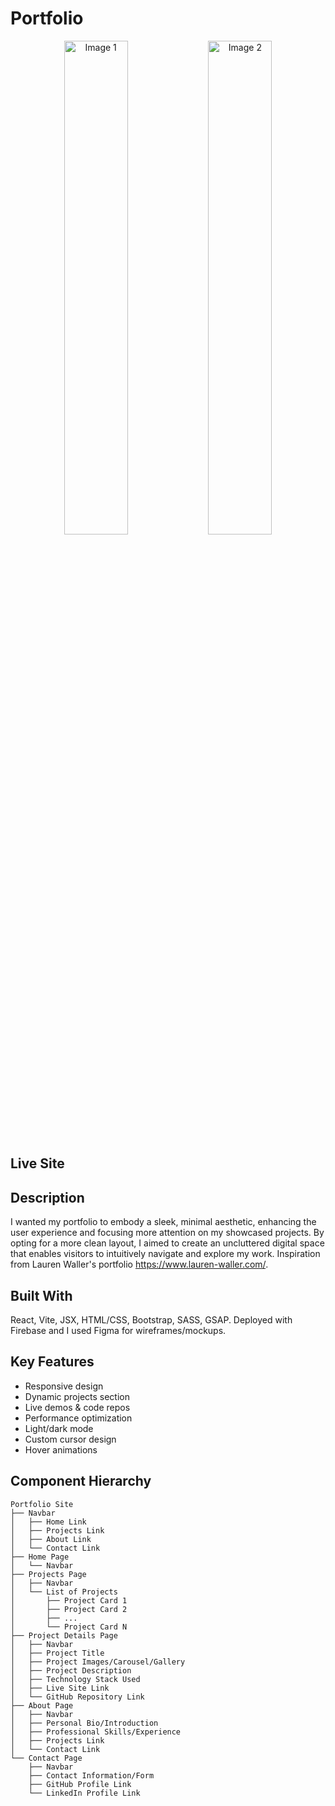 # Portfolio

<p align="center">
  <img alt="Image 1" src="https://github.com/jazdmiller/jazmine-miller-portfolio/assets/90724224/ffb98cce-21f8-4e0c-b834-7caee2389b17" width="45%" />
  <img alt="Image 2" src="https://github.com/jazdmiller/jazmine-miller-portfolio/assets/90724224/51ef7d8b-0331-4e4a-8163-621f99f8661d" width="45%" />
</p>

## Live Site 

## Description
I wanted my portfolio to embody a sleek, minimal aesthetic, enhancing the user experience and focusing more attention on my showcased projects. By opting for a more clean layout, I aimed to create an uncluttered digital space that enables visitors to intuitively navigate and explore my work. Inspiration from Lauren Waller's portfolio https://www.lauren-waller.com/.

## Built With
React, Vite, JSX, HTML/CSS, Bootstrap, SASS, GSAP. Deployed with Firebase and I used Figma for wireframes/mockups.

## Key Features
- Responsive design
- Dynamic projects section
- Live demos & code repos
- Performance optimization
- Light/dark mode
- Custom cursor design
- Hover animations

## Component Hierarchy

```
Portfolio Site
├── Navbar
│   ├── Home Link
│   ├── Projects Link
│   ├── About Link
│   └── Contact Link
├── Home Page
│   └── Navbar
├── Projects Page
│   ├── Navbar
│   └── List of Projects
│       ├── Project Card 1
│       ├── Project Card 2
│       ├── ...
│       └── Project Card N
├── Project Details Page
│   ├── Navbar
│   ├── Project Title
│   ├── Project Images/Carousel/Gallery
│   ├── Project Description
│   ├── Technology Stack Used
│   ├── Live Site Link
│   └── GitHub Repository Link
├── About Page
│   ├── Navbar
│   ├── Personal Bio/Introduction
│   ├── Professional Skills/Experience
│   ├── Projects Link
│   └── Contact Link
└── Contact Page
    ├── Navbar
    ├── Contact Information/Form
    ├── GitHub Profile Link
    └── LinkedIn Profile Link
```

